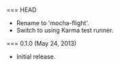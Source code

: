 === HEAD

* Rename to 'mocha-flight'.
* Switch to using Karma test runner.

=== 0.1.0 (May 24, 2013)

* Initial release.
